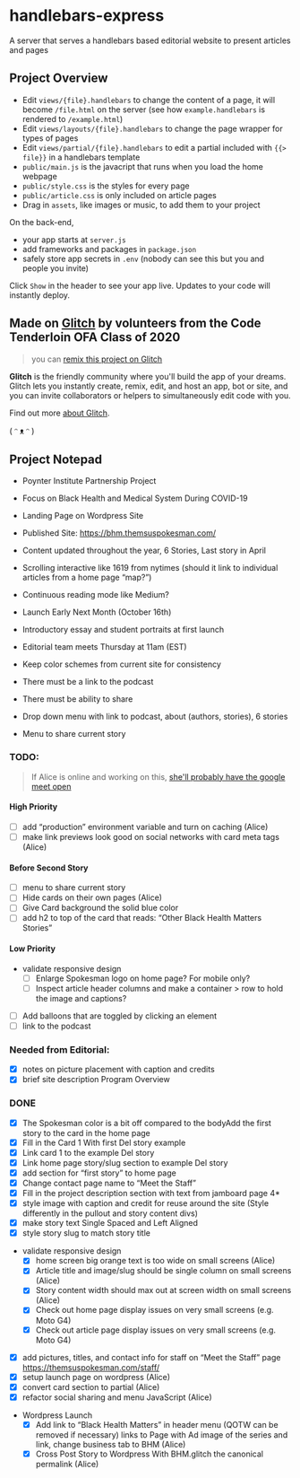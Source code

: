 # handlebars-express

A server that serves a handlebars based editorial website to present articles and pages

## Project Overview

- Edit `views/{file}.handlebars` to change the content of a page, it will become `/file.html` on the server (see how `example.handlebars` is rendered to `/example.html`)
- Edit `views/layouts/{file}.handlebars` to change the page wrapper for types of pages
- Edit `views/partial/{file}.handlebars` to edit a partial included with `{{> file}}` in a handlebars template
- `public/main.js` is the javacript that runs when you load the home webpage
- `public/style.css` is the styles for every page
- `public/article.css` is only included on article pages
- Drag in `assets`, like images or music, to add them to your project

On the back-end,

- your app starts at `server.js`
- add frameworks and packages in `package.json`
- safely store app secrets in `.env` (nobody can see this but you and people you invite)

Click `Show` in the header to see your app live. Updates to your code will instantly deploy.

## Made on [Glitch](https://glitch.com/) by volunteers from the Code Tenderloin OFA Class of 2020

> you can [remix this project on Glitch](https://glitch.com/edit/#!/black-health)

**Glitch** is the friendly community where you'll build the app of your dreams. Glitch lets you instantly create, remix, edit, and host an app, bot or site, and you can invite collaborators or helpers to simultaneously edit code with you.

Find out more [about Glitch](https://glitch.com/about).

( ᵔ ᴥ ᵔ )

## Project Notepad

- Poynter Institute Partnership Project
- Focus on Black Health and Medical System During COVID-19
- Landing Page on Wordpress Site
- Published Site: https://bhm.themsuspokesman.com/

- Content updated throughout the year, 6 Stories, Last story in April
- Scrolling interactive like 1619 from nytimes (should it link to individual articles from a home page “map?”)
- Continuous reading mode like Medium?
- Launch Early Next Month (October 16th)
- Introductory essay and student portraits at first launch
- Editorial team meets Thursday at 11am (EST)
- Keep color schemes from current site for consistency
- There must be a link to the podcast
- There must be ability to share
- Drop down menu with link to podcast, about (authors, stories), 6 stories
- Menu to share current story

### TODO:

> If Alice is online and working on this, [she'll probably have the google meet open](https://meet.google.com/htg-jctz-btn)

#### High Priority

- [ ] add “production” environment variable and turn on caching (Alice)
- [ ] make link previews look good on social networks with card meta tags (Alice)

#### Before Second Story

- [ ] menu to share current story
- [ ] Hide cards on their own pages (Alice)
- [ ] Give Card background the solid blue color
- [ ] add h2 to top of the card that reads: “Other Black Health Matters Stories”

#### Low Priority

- validate responsive design
  - [ ] Enlarge Spokesman logo on home page? For mobile only?
  - [ ] Inspect article header columns and make a container > row to hold the image and captions?
- [ ] Add balloons that are toggled by clicking an element
- [ ] link to the podcast

### Needed from Editorial:

- [x] notes on picture placement with caption and credits
- [x] brief site description Program Overview

### DONE

- [x] The Spokesman color is a bit off compared to the bodyAdd the first story to the card in the home page
- [x] Fill in the Card 1 With first Del story example
- [x] Link card 1 to the example Del story
- [x] Link home page story/slug section to example Del story
- [x] add section for “first story” to home page
- [x] Change contact page name to “Meet the Staff”
- [x] Fill in the project description section with text from jamboard page 4\*
- [x] style image with caption and credit for reuse around the site (Style differently in the pullout and story content divs)
- [x] make story text Single Spaced and Left Aligned
- [x] style story slug to match story title
- validate responsive design
  - [x] home screen big orange text is too wide on small screens (Alice)
  - [x] Article title and image/slug should be single column on small screens (Alice)
  - [x] Story content width should max out at screen width on small screens (Alice)
  - [x] Check out home page display issues on very small screens (e.g. Moto G4)
  - [x] Check out article page display issues on very small screens (e.g. Moto G4)
- [x] add pictures, titles, and contact info for staff on “Meet the Staff” page
      https://themsuspokesman.com/staff/
- [x] setup launch page on wordpress (Alice)
- [x] convert card section to partial (Alice)
- [x] refactor social sharing and menu JavaScript (Alice)
- Wordpress Launch
  - [x] Add link to “Black Health Matters” in header menu (QOTW can be removed if necessary) links to Page with Ad image of the series and link, change business tab to BHM (Alice)
  - [x] Cross Post Story to Wordpress With BHM.glitch the canonical permalink (Alice)
